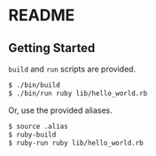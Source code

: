 # README

## Getting Started

`build` and `run` scripts are provided.

```bash
$ ./bin/build
$ ./bin/run ruby lib/hello_world.rb
```

Or, use the provided aliases.

```bash
$ source .alias
$ ruby-build
$ ruby-run ruby lib/hello_world.rb
```

